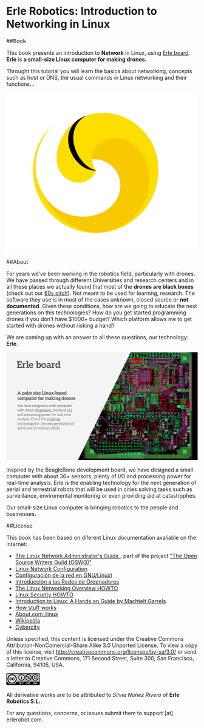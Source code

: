 
# Erle Robotics: Introduction to Networking in Linux


##Book

This book presents an introduction to **Network** in Linux, using [Erle board](http://erlerobot.com/). **Erle** is **a small-size Linux computer for making drones.**

Throught this tutorial you will learn the basics about networking, concepts such as host or DNS, the usual commands in Linux networking and their functions...



![erlelogo](erleimg/erlelogo2.png)


##About

For years we've been working in the robotics field, particularly with drones. We have passed through different Universities and research centers and in all these places we actually found that most of the **drones are black boxes** (check out our [60s pitch](https://www.youtube.com/watch?v=tKAqjyXaC18)). Not meant to be used for learning, research. The software they use is in most of the cases unknown, closed source or **not documented**. Given these conditions, how are we going to educate the next generations on this technologies? How do you get started programming drones if you don't have $1000+ budget? Which platform allows me to get started with drones without risking a hand?

We are coming up with an answer to all these questions, our technology: **Erle**.

![imgerle1](erleimg/board2.png)

Inspired by the BeagleBone development board, we have designed a small computer with about 36+ sensors, plenty of I/O and processing power for real-time analysis. Erle is the enabling technology for the next generation of aerial and terrestrial robots that will be used in cities solving tasks such as surveillance, enviromental monitoring or even providing aid at catastrophes.

Our small-size Linux computer is bringing robotics to the people and businesses.



##License

This book has been based on diferent Linux documentation avaliable on the internet:
-  [The Linux Network Administrator's Guide ](http://www.tldp.org/LDP/nag2/nag2.pdf), part of the project ["The Open Source Writers Guild (OSWG)"](http://www.oswg.org:8080/oswg)
- [Linux Network Configuration](http://www.yolinux.com/TUTORIALS/LinuxTutorialNetworking.html)
- [Configuración de la red en GNU/Linux)]( http://elara.site.ac.upc.edu/documentacion/LINUX%20-%20UD11%20-%20Configuracion%20de%20red%20en%20Linux.pdf)
- [Introducción a las Redes de Ordenadores](http://docencia.etsit.urjc.es/moodle/mod/folder/view.php?id=3043)
- [The Linux Networking Overview HOWTO](http://www.tldp.org/HOWTO/Networking-Overview-HOWTO.html#toc7)
- [Linux Security HOWTO](http://www.tldp.org/HOWTO/Security-HOWTO/)
- [Introduction to Linux: A Hands on Guide by Machtelt Garrels](http://www.tldp.org/LDP/intro-linux/html/chap_10.html)
- [How stuff works](http://www.howstuffworks.com/index.htm)
- [About.com /linux](http://linux.about.com/)
- [Wikipedia](http://en.wikipedia.org/wiki/English_Wikipedia)
- [Cybercity](http://www.cyberciti.biz/faq/category/networking/)


Unless specified, this content is licensed under the Creative Commons Attribution-NonComercial-Share Alike 3.0 Unported License. To view a copy of this license, visit http://creativecommons.org/licenses/by-sa/3.0/ or send a letter to Creative Commons, 171 Second Street, Suite 300, San Francisco, California, 94105, USA.

![license](erleimg/88x31.png)


All derivative works are to be attributed to *Silvia Núñez Rivero* of **Erle Robotics S.L.**.

For any questions, concerns, or issues submit them to support [at] erlerobot.com.

